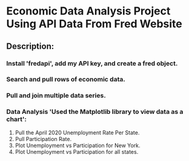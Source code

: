 # Economic Data Analysis Project Using API Data From Fred Website
## Description:
### Install 'fredapi', add my API key, and create a fred object.
### Search and pull rows of economic data.
### Pull and join multiple data series.
### Data Analysis 'Used the Matplotlib library to view data as a chart':
  1. Pull the April 2020 Unemployment Rate Per State.
  2. Pull Participation Rate.
  3. Plot Unemployment vs Participation for New York.
  4. Plot Unemployment vs Participation for all states.
